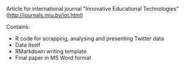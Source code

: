 Article for international journal "Innovative Educational Technologies" (http://journals.miu.by/iot.html)

Contains:
- R code for scrapping, analysing and presenting Twitter data
- Data itself
- RMarkdown writing template
- Final paper in MS Word format